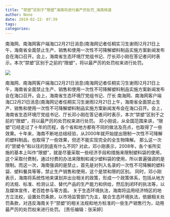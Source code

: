 ```yaml
---
title: “禁塑”区别于“限塑”海南将进行最严厉处罚_海南频道
author: None
date: 2019-02-22- 07:39
tags: 
categories: 
---
```

南海网、南海网客户端海口2月21日消息(南海网记者任桐实习生谢雨)2月21日上午，海南省全面禁止生产、销售和使用一次性不可降解塑料制品实施方案新闻发布会在海口召开。会上，海南省生态环境厅党组书记、厅长邓小刚在答记者问时表示，本次“禁塑”区别于之前的“限塑”，将以最严厉的处罚权来进行处罚。
<!-- more -->
                
<img align="center" border="0" src="http://p2.ifengimg.com/a/2016/0810/204c433878d5cf9size1_w16_h16.png" />
                
            
南海网、南海网客户端海口2月21日消息(南海网记者任桐实习生谢雨)2月21日上午，海南省全面禁止生产、销售和使用一次性不可降解塑料制品实施方案新闻发布会在海口召开。会上，海南省生态环境厅党组书记、厅长
南海网、南海网客户端海口2月21日消息(南海网记者任桐实习生谢雨)2月21日上午，海南省全面禁止生产、销售和使用一次性不可降解塑料制品实施方案新闻发布会在海口召开。会上，海南省生态环境厅党组书记、厅长邓小刚在答记者问时表示，本次“禁塑”区别于之前的“限塑”，将以最严厉的处罚权来进行处罚。
邓小刚说，从全国范围来讲，“限塑”已经走过了十年的历程，各个省和地方都有不同的做法及亮点，也取得了一些效果。十年来，海南不断地总结经验，从2000年就开始提出限制一次性不可降解的塑料制品，也取得了一些效果，但还不能实现完全的全生物降解。
那么这一次的“禁塑令”和以往的到底有什么不同?
对此，邓小刚表示，2008年，各个省所实施的基本上叫作“限塑”，就是尽量采取一些经济手段和措施来限制塑料袋的使用，这个采取付费制，通过付费的办法来限制和减少塑料袋的使用，所以普遍强调的是限制。而这一次，海南强调的是禁止，首先是对列入名录的一次性不可降解的塑料袋、塑料餐具等等，禁止生产销售和使用，这个是禁和限的区别。
同时，邓小刚表示，海南将系统性地来谋划并出台相关的政策，形成一个政策体系，包括从地方的法规、标准、检测认证、替代产品的生产能力和供给，然后到闭环的执法等，以及媒体宣传，老百姓参与等方面。
关于生态环境执法，海南将运用经济特区的地方立法权，设置处罚条款，以市场监管部门为主，联合生态环境执法，依据相关处罚条款，对违反海南关于“禁塑”的相关法规和地方标准的一些生产销售行为，动用最严厉的处罚权来进行处罚。
[责任编辑：张采婷]
            
